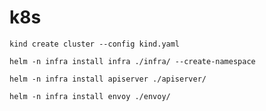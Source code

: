 # k8s

```
kind create cluster --config kind.yaml
```

```
helm -n infra install infra ./infra/ --create-namespace
```


```
helm -n infra install apiserver ./apiserver/
```


```
helm -n infra install envoy ./envoy/
```

